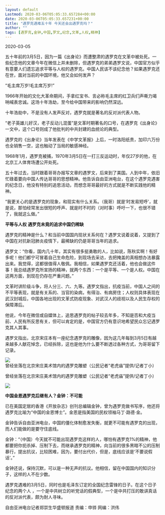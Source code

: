 ```yaml
---
layout: default
Lastmod: 2020-03-06T05:05:33.657284+00:00
date: 2020-03-06T05:05:33.657231+00:00
title: "遇罗克遇难五十年 今天还会出遇罗克吗？"
author: ""
tags: [遇罗克,金钟,中国,罗文,纪念,文革,人权,精神]
---
```


2020-03-05

五十年前的3月5日，因为一篇《出身论》而遭整肃的遇罗克在文革中被处死。一些纪念他的文章今年在微信上并未删除，但遇罗克的弟弟遇罗文说，中国官方似乎有意要人们遗忘追求平等与人权的遇罗克。中国人民该不该纪念他？如果遇罗克还在世，面对当前的中国环境，他又会如何发声？

“毛主席万岁!毛主席万岁!”

1966年开始的文化大革命期间，手拿红宝书、言必称毛主席的红卫兵们声嘶力竭呐喊表忠诚。这场十年浩劫，至今给中国带来的影响仍然深远。

十年浩劫中，不是没有人发声反对，遇罗克就是著名的反对派代表人物。

“老子英雄儿好汉，老子反动儿混蛋”是文革时期著名的口号，在遇罗克《出身论》一文中，这个口号则成了他批判的中共封建的血统论的典型。

遇罗克的《出身论》当年发表在《中学文革报》上后，一时洛阳纸贵，加印六万份也全销售一空，这也触动了当局的敏感神经。

1968年1月，遇罗克被捕，1970年3月5日在一打三反运动时，年仅27岁的他，在北京工人体育场遭公开处死。

五十年过去，当时跟着哥哥办报写文章的遇罗文，后来到了美国。人到中年，依旧忙碌着要向中国人传达哥哥的思想精神。他告诉自由亚洲电台，在这个遇罗克遇害的纪念日，他没有特别的追思活动，而想念哥哥最好的方式就是不断实践他的精神。

“我更关心的是遇罗克的现象，和现实有什么关系。（我哥）就是‘时发易短呼’，就是说，那怕经常发出很短的呼声、就是时不时的（对时事）呼吁一下，也很不错了，我就这么做。”

**平等与人权**  **遇罗克未竟的追求中国仍稀缺**

遇罗克的精神是什么？和当前中国国内现状关系何在？遇罗文说着说着，又提到了中国在对抗新冠肺炎疫情下，最稀缺的仍是哥哥当年的追求。

遇罗文：“你看，国内几十年，其实有很多挺勇敢的人，比如说，陈秋实啊！有好多呢！他们都宁可冒着自己生命危险，到现场去采访，去把掩盖的真相想办法暴露出来。我觉得，这都很值得人敬佩。我相信，如果遇罗克还活着，他也会做这件事！我总结遇罗克所宣扬的精神，就两个东西：一个是平等、一个是人权。中国在这两方面，到现在仍存在严重问题。”

文革时讲阶级斗争，将人分三、六、九等。遇罗文指出，抗疫当前，中国人之间的不平等表现，就是有关系的、当官的染病，有得治、有病房住；人权则具体表现在武汉封城后，中国各地出现的文革式防疫现象、对武汉人的歧视以及人民生存权的保障滞后。

他说，今年在微信或自媒体上，追思遇罗克的帖子较去年多，不知是否和大疫当前、人民有所反思有关，但可以肯定的是，中国官方仍有意识地希望民众忘记遇罗克其人其事。

遇罗文指出，北京宋庄本有一座纪念遇罗克的雕像，因为这几年每到3月5日有越来越多人献花悼念，已经拆除，这也是他为什么要不断透过各种方式，为哥哥留下记录。

![曾经坐落在北京宋庄美术馆内的遇罗克雕塑（公民记者“老虎庙”提供/记者丁小）](https://www.rfa.org/mandarin/yataibaodao/renquanfazhi/rc-03052020112404.html/0305d.jpg)

曾经坐落在北京宋庄美术馆内的遇罗克雕塑（公民记者“老虎庙”提供/记者丁小）

 [![](/rfa_resources/graphics/icon-zoom.png)](/mandarin/yataibaodao/renquanfazhi/rc-03052020112404.html/0305d.jpg) 

**中国金恩遇罗克后继有人？金钟：不可能**

已在美国定居的香港《开放杂志》创刊总编辑金钟，曾为遇罗克做书写序，他还将遇罗克比喻为“中国的金恩博士”。金恩是指美国的民权领袖马丁·路德·金。

金钟告诉自由亚洲电台，中国的僵化体制愈发失衡，就更不可能有遇罗克的出现，而人们能做的是要守住底线。

金钟：“（中国）今天就不可能出现遇罗克这样的人，哪怕有遇罗克1%的精神，他都要把你扼杀掉、压制下去，而继承遇罗克的精神，向当前的很多黑暗不公的压制暴行，提出抗议，比较困难，因为，要付出代价，但是，底线应该是‘不要说假话’。”

金钟还说，保持沉默，可以是一种无声的抗议。他相信，留在中国国内的知识分子，这样的人不在少数。

遇罗克遇难的3月5日，同时也是毛泽东订定的全国纪念雷锋的日子。在这个日子纪念的两个人 ，一个是中共树立的听党话的假典型，一个是中共打压的敢讲真话的反对派代表，颇为耐人寻味。

自由亚洲电台记者郑崇生华盛顿报道 责编：申铧 网编：洪伟

